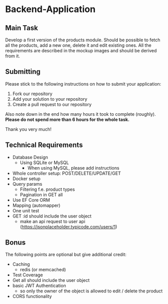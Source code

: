 # Backend-Application
## Main Task
Develop a first version of the products module. Should be possible to fetch all the products, add a new one, delete it and edit existing ones. All the requirements are described in the mockup images and should be derived from it.

## Submitting
Please stick to the following instructions on how to submit your application:
1. Fork our repository
2. Add your solution to your repository
3. Create a pull request to our repository 

Also note down in the end how many hours it took to complete (roughly). **Please do not spend more than 6 hours for the whole task.**

Thank you very much!

## Technical Requirements
* Database Design
    * Using SQLite or MySQL
        - When using MySQL, please add instructions
* Whole controller setup: POST/DELETE/UPDATE/GET
* Docker setup
* Query params
    * Filtering f.e. product types
    * Pagination in GET all
* Use EF Core ORM
* Mapping (automapper)
* One unit test
* GET :id should include the user object
    * make an api request to user api (https://jsonplaceholder.typicode.com/users/1)

## Bonus
The following points are optional but give additional credit:
* Caching
    * redis (or memcached)
* Test Coverage
* Get all should include the user object
* basic JWT Authentication
    * so only the owner of the object is allowed to edit / delete the product
* CORS functionality